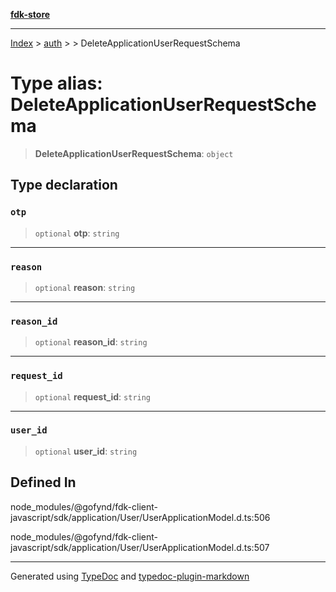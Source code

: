 [**fdk-store**](../../../README.md)
***

[Index](../../../API.md) > [auth](../../README.md) > [<internal>](../README.md) > DeleteApplicationUserRequestSchema

# Type alias: DeleteApplicationUserRequestSchema

> **DeleteApplicationUserRequestSchema**: `object`

## Type declaration

### `otp`

> `optional` **otp**: `string`

***

### `reason`

> `optional` **reason**: `string`

***

### `reason_id`

> `optional` **reason\_id**: `string`

***

### `request_id`

> `optional` **request\_id**: `string`

***

### `user_id`

> `optional` **user\_id**: `string`

## Defined In

node\_modules/@gofynd/fdk-client-javascript/sdk/application/User/UserApplicationModel.d.ts:506

node\_modules/@gofynd/fdk-client-javascript/sdk/application/User/UserApplicationModel.d.ts:507

***
Generated using [TypeDoc](https://typedoc.org/) and [typedoc-plugin-markdown](https://www.npmjs.com/package/typedoc-plugin-markdown)
